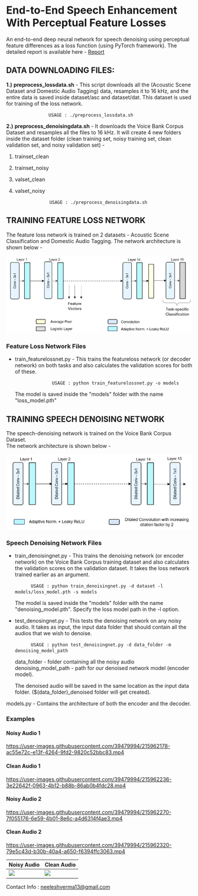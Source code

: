 # End-to-End Speech Enhancement With Perceptual Feature Losses

An end-to-end deep neural network for speech denoising using perceptual feature differences as a loss function (using PyTorch framework). The detailed report is available here - [Report](https://github.com/neeleshverma/Speech-Enhancement/blob/main/report_and_figs/Report.pdf)

## DATA DOWNLOADING FILES: ##

**1.)** **preprocess_lossdata.sh** - This script downloads all the (Acoustic Scene Dataset and Domestic Audio Tagging) data, resamples it to 16 kHz, and the entire data is saved inside dataset/asc and dataset/dat. This dataset is used for training of the loss network.

					USAGE : ./preprocess_lossdata.sh

**2.)** **preprocess_denoisingdata.sh** - It downloads the Voice Bank Corpus Dataset and resamples all the files to 16 kHz. It will create 4 new folders inside the dataset folder (clean training set, noisy training set, clean validation set, and noisy validation set) - 
1) trainset_clean
2) trainset_noisy
3) valset_clean
4) valset_noisy

					USAGE : ./preprocess_denoisingdata.sh

## TRAINING FEATURE LOSS NETWORK ##

The feature loss network is trained on 2 datasets - Acoustic Scene Classification and Domestic Audio Tagging. 
The network architecture is shown below - 

![](report_and_figs/feature_loss_net.png)

### Feature Loss Network Files ###

* train_featurelossnet.py - This trains the featureloss network (or decoder network) on both tasks and also calculates the validation scores for both of these.

					USAGE : python train_featurelossnet.py -o models

   The model is saved inside the "models" folder with the name "loss_model.pth"



## TRAINING SPEECH DENOISING NETWORK ## 

The speech-denoising network is trained on the Voice Bank Corpus Dataset.  
The network architecture is shown below - 


![](report_and_figs/denoising_net.png)


### Speech Denoising Network Files ###

* train_denoisingnet.py - This trains the denoising network (or encoder network) on the Voice Bank Corpus training dataset and also calculates the validation scores on the validation dataset. It takes the loss network trained earlier as an argument.
						
			USAGE : python train_denoisingnet.py -d dataset -l models/loss_model.pth -s models

   The model is saved inside the "models" folder with the name "denoising_model.pth". Specify the loss model path in the -l option.


* test_denosingnet.py - This tests the denoising network on any noisy audio. It takes as input, the input data folder that should contain all the audios that we wish to denoise.

			USAGE : python test_denoisingnet.py -d data_folder -m denoising_model_path

   data_folder - folder containing all the noisy audio   
   denoising_model_path - path for our denoised network model (encoder model).  

   The denoised audio will be saved in the same location as the input data folder. ($(data_folder)_denoised folder will get created).


models.py - Contains the architecture of both the encoder and the decoder.



### Examples
#### Noisy Audio 1



https://user-images.githubusercontent.com/39479994/215962178-ac55e72c-e13f-4264-9fd2-9820c52bbc83.mp4  


#### Clean Audio 1


https://user-images.githubusercontent.com/39479994/215962236-3e22642f-0963-4b12-b88b-86ab0b4fdc28.mp4


#### Noisy Audio 2



https://user-images.githubusercontent.com/39479994/215962270-7f055176-6e59-4b01-8e6c-a4d6314f4ae3.mp4


#### Clean Audio 2


https://user-images.githubusercontent.com/39479994/215962320-79e5c43d-b30b-40a4-a650-f6394ffc3063.mp4


Noisy Audio | Clean Audio
--|--
<img src="https://user-images.githubusercontent.com/39479994/215962178-ac55e72c-e13f-4264-9fd2-9820c52bbc83.mp4" width="600" />|<img src="https://user-images.githubusercontent.com/39479994/215962236-3e22642f-0963-4b12-b88b-86ab0b4fdc28.mp4" width="600" />

Contact Info : neeleshverma13@gmail.com
